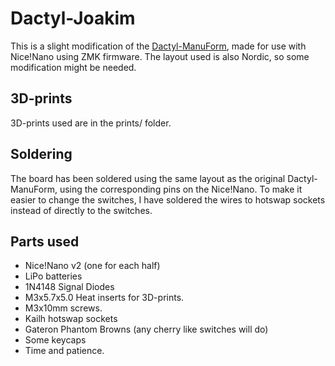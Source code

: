 # Dactyl-Joakim

This is a slight modification of the [Dactyl-ManuForm](https://github.com/tshort/dactyl-keyboard), made for use with Nice!Nano using ZMK firmware. The layout used is also Nordic, so some modification might be needed.

## 3D-prints

3D-prints used are in the prints/ folder.

## Soldering

The board has been soldered using the same layout as the original Dactyl-ManuForm, using the corresponding pins on the Nice!Nano. To make it easier to change the switches, I have soldered the wires to hotswap sockets instead of directly to the switches.

## Parts used

- Nice!Nano v2 (one for each half)
- LiPo batteries
- 1N4148 Signal Diodes
- M3x5.7x5.0 Heat inserts for 3D-prints.
- M3x10mm screws.
- Kailh hotswap sockets
- Gateron Phantom Browns (any cherry like switches will do)
- Some keycaps
- Time and patience.
